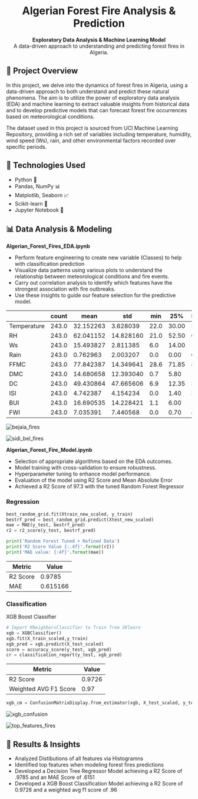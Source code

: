 <h1 align="center">Algerian Forest Fire Analysis & Prediction</h1>

<p align="center">
  <strong>Exploratory Data Analysis & Machine Learning Model</strong><br>
  A data-driven approach to understanding and predicting forest fires in Algeria.
</p>

## 📌 Project Overview

In this project, we delve into the  dynamics of forest fires in Algeria, using a data-driven approach to both understand and predict these natural phenomena. The aim is to utilize the power of exploratory data analysis (EDA) and machine learning to extract valuable insights from historical data and to develop predictive models that can forecast forest fire occurrences based on meteorological conditions.

The dataset used in this project is sourced from UCI Machine Learning Repository, providing a rich set of variables including temperature, humidity, wind speed (Ws), rain, and other environmental factors recorded over specific periods. 
## 🚀 Technologies Used

- Python 🐍
- Pandas, NumPy 📊
- Matplotlib, Seaborn 📈
- Scikit-learn 🤖
- Jupyter Notebook 📓

## 📊 Data Analysis & Modeling
**Algerian_Forest_Fires_EDA.ipynb**
-  Perform feature engineering to create new variable (Classes) to help with classification prediction
-  Visualize data patterns using various plots to understand the relationship between meteorological conditions and fire events.
-  Carry out correlation analysis to identify which features have the strongest association with fire outbreaks.
-  Use these insights to guide our feature selection for the predictive model.

<table>
  <thead>
    <tr>
      <th></th>
      <th>count</th>
      <th>mean</th>
      <th>std</th>
      <th>min</th>
      <th>25%</th>
      <th>50%</th>
      <th>75%</th>
      <th>max</th>
    </tr>
  </thead>
  <tbody>
    <tr>
      <td>Temperature</td>
      <td>243.0</td>
      <td>32.152263</td>
      <td>3.628039</td>
      <td>22.0</td>
      <td>30.00</td>
      <td>32.0</td>
      <td>35.00</td>
      <td>42.0</td>
    </tr>
    <tr>
      <td>RH</td>
      <td>243.0</td>
      <td>62.041152</td>
      <td>14.828160</td>
      <td>21.0</td>
      <td>52.50</td>
      <td>63.0</td>
      <td>73.50</td>
      <td>90.0</td>
    </tr>
    <tr>
      <td>Ws</td>
      <td>243.0</td>
      <td>15.493827</td>
      <td>2.811385</td>
      <td>6.0</td>
      <td>14.00</td>
      <td>15.0</td>
      <td>17.00</td>
      <td>29.0</td>
    </tr>
    <tr>
      <td>Rain</td>
      <td>243.0</td>
      <td>0.762963</td>
      <td>2.003207</td>
      <td>0.0</td>
      <td>0.00</td>
      <td>0.0</td>
      <td>0.50</td>
      <td>16.8</td>
    </tr>
    <tr>
      <td>FFMC</td>
      <td>243.0</td>
      <td>77.842387</td>
      <td>14.349641</td>
      <td>28.6</td>
      <td>71.85</td>
      <td>83.3</td>
      <td>88.30</td>
      <td>96.0</td>
    </tr>
    <tr>
      <td>DMC</td>
      <td>243.0</td>
      <td>14.680658</td>
      <td>12.393040</td>
      <td>0.7</td>
      <td>5.80</td>
      <td>11.3</td>
      <td>20.80</td>
      <td>65.9</td>
    </tr>
    <tr>
      <td>DC</td>
      <td>243.0</td>
      <td>49.430864</td>
      <td>47.665606</td>
      <td>6.9</td>
      <td>12.35</td>
      <td>33.1</td>
      <td>69.10</td>
      <td>220.4</td>
    </tr>
    <tr>
      <td>ISI</td>
      <td>243.0</td>
      <td>4.742387</td>
      <td>4.154234</td>
      <td>0.0</td>
      <td>1.40</td>
      <td>3.5</td>
      <td>7.25</td>
      <td>19.0</td>
    </tr>
    <tr>
      <td>BUI</td>
      <td>243.0</td>
      <td>16.690535</td>
      <td>14.228421</td>
      <td>1.1</td>
      <td>6.00</td>
      <td>12.4</td>
      <td>22.65</td>
      <td>68.0</td>
    </tr>
    <tr>
      <td>FWI</td>
      <td>243.0</td>
      <td>7.035391</td>
      <td>7.440568</td>
      <td>0.0</td>
      <td>0.70</td>
      <td>4.2</td>
      <td>11.45</td>
      <td>31.1</td>
    </tr>
  </tbody>
</table>

![bejaia_fires](https://github.com/user-attachments/assets/a6c1ff2f-4a15-4922-9203-5f593a11ec1d)

![sidi_bel_fires](https://github.com/user-attachments/assets/160c6a7a-8975-4b53-bd99-ca4c63853472)


**Algerian_Forest_Fire_Model.ipynb**
- Selection of appropriate algorithms based on the EDA outcomes.
- Model training with cross-validation to ensure robustness.
- Hyperparameter tuning to enhance model performance.
- Evaluation of the model using R2 Score and Mean Absolute Error
- Achieved a R2 Score of 97.3 with the tuned Random Forest Regressor
### Regression
```python
best_random_grid.fit(Xtrain_new_scaled, y_train)
bestrf_pred = best_random_grid.predict(Xtest_new_scaled)
mae = MAE(y_test, bestrf_pred)
r2 = r2_score(y_test, bestrf_pred)

print('Random Forest Tuned + Refined Data')
print('R2 Score Value {:.4f}'.format(r2))
print('MAE value: {:4f}'.format(mae))

```
<table>
  <thead>
    <tr>
      <th>Metric</th>
      <th>Value</th>
    </tr>
  </thead>
  <tbody>
    <tr>
      <td>R2 Score</td>
      <td>0.9785</td>
    </tr>
    <tr>
      <td>MAE</td>
      <td>0.615166</td>
    </tr>
  </tbody>
</table>

### Classification
XGB Boost Classifier
```python
# Import KNeighborsClassifier to Train from SKlearn
xgb = XGBClassifier()
xgb.fit(X_train_scaled,y_train)
xgb_pred = xgb.predict(X_test_scaled)
score = accuracy_score(y_test, xgb_pred)
cr = classification_report(y_test, xgb_pred)
```
<table>
  <thead>
    <tr>
      <th>Metric</th>
      <th>Value</th>
    </tr>
  </thead>
  <tbody>
    <tr>
      <td>R2 Score</td>
      <td>0.9726</td>
    </tr>
    <tr>
      <td>Weighted AVG F1 Score</td>
      <td>0.97</td>
    </tr>
  </tbody>
</table>

```python
xgb_cm = ConfusionMatrixDisplay.from_estimator(xgb, X_test_scaled, y_test)
```

![xgb_confusion](https://github.com/user-attachments/assets/acbd669a-5a6e-44ec-9f31-a16996b4e89b)


![top_features_fires](https://github.com/user-attachments/assets/78e18520-b8de-478f-b0d9-b8dd478f0142)



## 📢 Results & Insights
- Analyzed Distibutions of all features via Histogramns
- Identified top features when modeling forest fires predictions
- Developed a Decision Tree Regressor Model achieving a R2 Score of .9785 and an MAE Score of .6151 
- Developed a XGB Boost Classification Model achieving a R2 Score of 0.9726 and a weighted avg f1 score of .96
